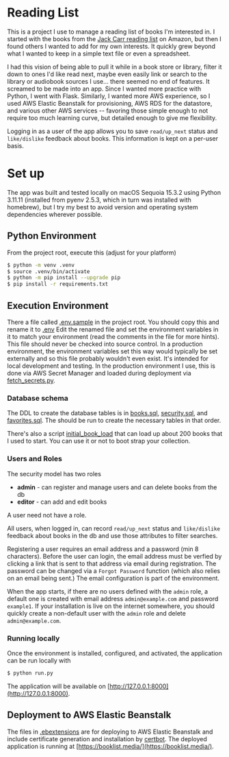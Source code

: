 # Reading List 

This is a project I use to manage a reading list of books I'm interested in.  I started with the books from the [Jack Carr reading list](https://www.amazon.com/shop/jackcarrusa/list/37WQJIYIWUHJF?ref_=cm_sw_r_cp_ud_aipsflist_PQE3BJ1TEY9FAW4707A8) on Amazon, but then I found others I wanted to add for my own interests.  It quickly grew beyond what I wanted to keep in a simple text file or even a spreadsheet.

I had this vision of being able to pull it while in a book store or library, filter it down to ones I'd like read next, maybe even easily link or search to the library or audiobook sources I use... there seemed no end of features.  It screamed to be made into an app. Since I wanted more practice with Python, I went with Flask. Similarly, I wanted more AWS experience, so I used AWS Elastic Beanstalk for provisioning, AWS RDS for the datastore, and various other AWS services -- favoring those simple enough to not require too much learning curve, but detailed enough to give me flexibility. 

Logging in as a user of the app allows you to save `read/up_next` status and `like/dislike` feedback about books.  This information is kept on a per-user basis.

# Set up

The app was built and tested locally on macOS Sequoia 15.3.2 using Python 3.11.11 (installed from pyenv 2.5.3, which in turn was installed with homebrew), but I try my best to avoid version and operating system dependencies wherever possible.

## Python Environment

From the project root, execute this (adjust for your platform)

```bash
$ python -m venv .venv
$ source .venv/bin/activate
$ python -m pip install --upgrade pip
$ pip install -r requirements.txt
```

## Execution Environment

There a file called [.env.sample](.env.sample) in the project root.  You should copy this and rename it to [.env]()   Edit the renamed file and set the environment variables in it to match your environment (read the comments in the file for more hints).  This file should never be checked into source control.  In a production environment, the environment variables set this way would typically be set externally and so this file probably wouldn't even exist.  It's intended for local development and testing.  In the production environment I use, this is done via AWS Secret Manager and loaded during deployment via [fetch_secrets.py](.ebextensions/fetch_secrets.py).

### Database schema

The DDL to create the database tables is in [books.sql](database/books.sql), [security.sql](database/security.sql), and [favorites.sql](database/favoriites.sql).  The should be run to create the necessary tables in that order.

There's also a script [initial_book_load](database/initial_book_load.sql) that can load up about 200 books that I used to start.  You can use it or not to boot strap your collection.

### Users and Roles

The security model has two roles

* **admin** - can register and manage users and can delete books from the db
* **editor** - can add and edit books

A user need not have a role.  

All users, when logged in, can record `read/up_next` status and `like/dislike` feedback about books in the db and use those attributes to filter searches.

Registering a user requires an email address and a password (min 8 characters).  Before the user can login, the email address must be verfied by clicking a link that is sent to that address via email during registration.  The password can be changed via a `Forgot Password` function (which also relies on an email being sent.)  The email configuration is part of the environment.  

When the app starts, if there are no users defined with the `admin` role, a default one is created with email address `admin@example.com` and password `example1`.  If your installation is live on the internet somewhere, you should quickly create a non-default user with the `admin` role and delete `admin@example.com`.

### Running locally

Once the environment is installed, configured, and activated, the application can be run locally with

```bash
$ python run.py
```

The application will be available on [http://127.0.0.1:8000](http://127.0.0.1:8000).

## Deployment to AWS Elastic Beanstalk

The files in [.ebextensions](.ebextensions) are for deploying to AWS Elastic Beanstalk and include certificate generation and installation by [certbot](https://eff-certbot.readthedocs.io/en/stable/using.html#certbot-command-line-options).  The deployed application is running at [https://booklist.media/](https://booklist.media/).




